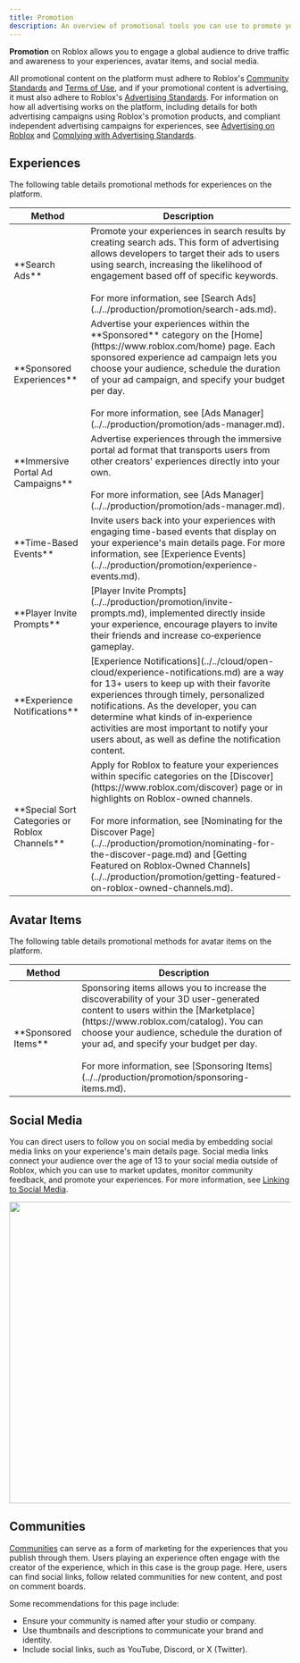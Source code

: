 ```yaml
---
title: Promotion
description: An overview of promotional tools you can use to promote your experiences, avatar items, and social media.
---
```


**Promotion** on Roblox allows you to engage a global audience to drive traffic and awareness to your experiences, avatar items, and social media.

All promotional content on the platform must adhere to Roblox's [Community Standards](https://en.help.roblox.com/hc/articles/203313410) and [Terms of Use](https://en.help.roblox.com/hc/en-us/articles/115004647846), and if your promotional content is advertising, it must also adhere to Roblox's [Advertising Standards](https://en.help.roblox.com/hc/articles/13722260778260). For information on how all advertising works on the platform, including details for both advertising campaigns using Roblox's promotion products, and compliant independent advertising campaigns for experiences, see [Advertising on Roblox](../../production/promotion/advertising-on-roblox.md) and [Complying with Advertising Standards](../../production/promotion/complying-with-advertising-standards.md).

## Experiences

The following table details promotional methods for experiences on the platform.

<table>
<thead>
  <tr>
    <th>Method</th>
    <th>Description</th>
  </tr>
</thead>
<tbody>
  <tr>
		<td>**Search Ads**</td>
		<td>Promote your experiences in search results by creating search ads.  This form of advertising allows developers to target their ads to users using search, increasing the likelihood of engagement based off of specific keywords.
		<br /><br />For more information, see [Search Ads](../../production/promotion/search-ads.md).</td>
  </tr>
  <tr>
		<td>**Sponsored Experiences**</td>
		<td>Advertise your experiences within the **Sponsored** category on the [Home](https://www.roblox.com/home) page. Each sponsored experience ad campaign lets you choose your audience, schedule the duration of your ad campaign, and specify your budget per day.<br /><br />For more information, see [Ads Manager](../../production/promotion/ads-manager.md).</td>
  </tr>
	<tr>
		<td>**Immersive Portal Ad Campaigns**</td>
		<td>Advertise experiences through the immersive portal ad format that transports users from other creators' experiences directly into your own.<br /><br />For more information, see [Ads Manager](../../production/promotion/ads-manager.md).</td>
	</tr>
	<tr>
		<td>**Time-Based Events**</td>
		<td>Invite users back into your experiences with engaging time-based events that display on your experience's main details page. For more information, see [Experience Events](../../production/promotion/experience-events.md).</td>
	</tr>
	<tr>
		<td>**Player Invite Prompts**</td>
		<td>[Player Invite Prompts](../../production/promotion/invite-prompts.md), implemented directly inside your experience, encourage players to invite their friends and increase co‑experience gameplay.</td>
	</tr>
	<tr>
		<td>**Experience Notifications**</td>
		<td>[Experience Notifications](../../cloud/open-cloud/experience-notifications.md) are a way for 13+ users to keep up with their favorite experiences through timely, personalized notifications. As the developer, you can determine what kinds of in‑experience activities are most important to notify your users about, as well as define the notification content.</td>
	</tr>
  <tr>
		<td>**Special Sort Categories or Roblox Channels**</td>
		<td>Apply for Roblox to feature your experiences within specific categories on the [Discover](https://www.roblox.com/discover) page or in highlights on Roblox-owned channels.<br /><br />For more information, see [Nominating for the Discover Page](../../production/promotion/nominating-for-the-discover-page.md) and [Getting Featured on Roblox‑Owned Channels](../../production/promotion/getting-featured-on-roblox-owned-channels.md).</td>
	</tr>
</tbody>
</table>

## Avatar Items

The following table details promotional methods for avatar items on the platform.

<table>
<thead>
	<tr>
		<th>Method</th>
		<th>Description</th>
	</tr>
</thead>
<tbody>
	<tr>
		<td>**Sponsored Items**</td>
		<td>Sponsoring items allows you to increase the discoverability of your 3D user-generated content to users within the [Marketplace](https://www.roblox.com/catalog). You can choose your audience, schedule the duration of your ad, and specify your budget per day.<br /><br />For more information, see [Sponsoring Items](../../production/promotion/sponsoring-items.md).</td>
	</tr>
</tbody>
</table>

## Social Media

You can direct users to follow you on social media by embedding social media links on your experience's main details page. Social media links connect your audience over the age of 13 to your social media outside of Roblox, which you can use to market updates, monitor community feedback, and promote your experiences. For more information, see [Linking to Social Media](../../production/promotion/audience-engagement.md#linking-to-social-media).

<img src="../../assets/promotion/misc/Social-Links-Example.png" width="540" />

## Communities

[Communities](../../projects/groups.md) can serve as a form of marketing for the experiences that you publish through them. Users playing an experience often engage with the creator of the experience, which in this case is the group page. Here, users can find social links, follow related communities for new content, and post on comment boards.

Some recommendations for this page include:

- Ensure your community is named after your studio or company.
- Use thumbnails and descriptions to communicate your brand and identity.
- Include social links, such as YouTube, Discord, or X (Twitter).
